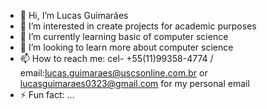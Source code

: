 - 👋 Hi, I’m Lucas Guimarães
- 👀 I’m interested in create projects for academic purposes 
- 🌱 I’m currently learning basic of computer science
- 💞️ I’m looking to learn more about computer science
- 📫 How to reach me: cel- +55(11)99358-4774 / email:lucas.guimaraes@uscsonline.com.br or lucasguimaraes0323@gmail.com for my personal email
- ⚡ Fun fact: ...

<!---
LucasCG-uscs/LucasCG-uscs is a ✨ special ✨ repository because its `README.md` (this file) appears on your GitHub profile.
You can click the Preview link to take a look at your changes.
--->
